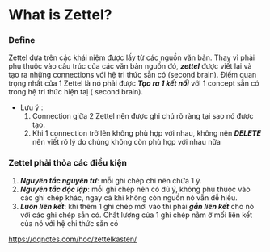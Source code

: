 # What is Zettel?
### Define
Zettel dựa trên các khái niệm được lấy từ các nguồn văn bản. Thay vì phải phụ thuộc vào cấu trúc của các văn bản nguồn đó, ***zettel*** được viết lại và tạo ra những connections với hệ tri thức sẵn có (second brain). Điểm quan trọng nhất của 1 Zettel là nó phải được ***Tạo ra 1 kết nối*** với 1 concept sẵn có trong hệ tri thức hiện taị ( second brain). 
* Lưu ý :
	1. Connection giữa 2 Zettel nên được ghi chú rõ ràng tại sao nó được tạo. 
	2. Khi 1 connection trở lên không phù hợp với nhau, không nên ***DELETE*** nên viết rõ lý do chúng không còn phù hợp với nhau nữa

### Zettel phải thỏa các điều kiện
1. ***Nguyên tắc nguyên tử***: mỗi ghi chép chỉ nên chứa 1 ý.
2. ***Nguyên tắc độc lập***: mỗi ghi chép nên có đủ ý, không phụ thuộc vào các ghi chép khác, ngay cả khi không còn nguồn nó vẫn dễ hiểu. 
3. ***Luôn liên kết***: khi thêm 1 ghi chép mới vào thì phải ***gắn liên kết*** cho nó với các ghi chép sẵn có. Chất lượng của 1 ghi chép nằm ở  mối liên kết của nó với hệ chi thức sẵn có



https://dqnotes.com/hoc/zettelkasten/